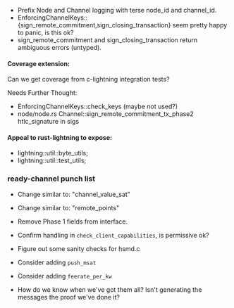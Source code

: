 
* Prefix Node and Channel logging with terse node_id and channel_id.
* EnforcingChannelKeys::{sign_remote_commitment,sign_closing_transaction}
  seem pretty happy to panic, is this ok?
* sign_remote_commitment and sign_closing_transaction return ambiguous errors (untyped).

#### Coverage extension:

Can we get coverage from c-lightning integration tests?

Needs Further Thought:

* EnforcingChannelKeys::check_keys (maybe not used?)
* node/node.rs Channel::sign_remote_commitment_tx_phase2 htlc_signature in sigs

#### Appeal to rust-lightning to expose:

* lightning::util::byte_utils;
* lightning::util::test_utils;

### ready-channel punch list

* Change similar to: "channel_value_sat"
* Change similar to: "remote_points"
* Remove Phase 1 fields from interface.
* Confirm handling in `check_client_capabilities`, is permissive ok?
* Figure out some sanity checks for hsmd.c<hsmd>

* Consider adding `push_msat`
* Consider adding `feerate_per_kw`
* How do we know when we've got them all?  Isn't generating the
  messages the proof we've done it?

